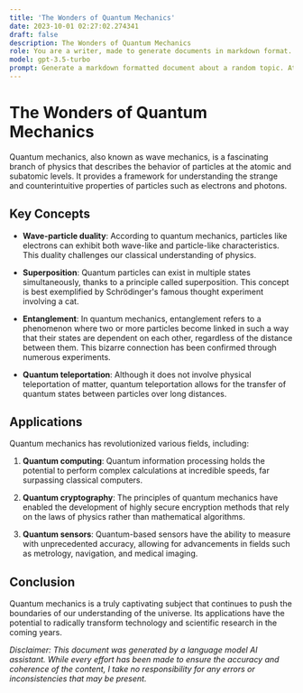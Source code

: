 ```yaml
---
title: 'The Wonders of Quantum Mechanics'
date: 2023-10-01 02:27:02.274341
draft: false
description: The Wonders of Quantum Mechanics
role: You are a writer, made to generate documents in markdown format. It is very important that all of the documents you generate are in valid markdown format.
model: gpt-3.5-turbo
prompt: Generate a markdown formatted document about a random topic. At the bottom, include a disclaimer explaining that the document was generated by you. The first line of the document should be the title. Make sure that the entire document is in proper markdown format, using a mix of various tags to make the document visually appealing.
---
```


# The Wonders of Quantum Mechanics

Quantum mechanics, also known as wave mechanics, is a fascinating branch of physics that describes the behavior of particles at the atomic and subatomic levels. It provides a framework for understanding the strange and counterintuitive properties of particles such as electrons and photons.

## Key Concepts

- **Wave-particle duality**: According to quantum mechanics, particles like electrons can exhibit both wave-like and particle-like characteristics. This duality challenges our classical understanding of physics.

- **Superposition**: Quantum particles can exist in multiple states simultaneously, thanks to a principle called superposition. This concept is best exemplified by Schrödinger's famous thought experiment involving a cat.

- **Entanglement**: In quantum mechanics, entanglement refers to a phenomenon where two or more particles become linked in such a way that their states are dependent on each other, regardless of the distance between them. This bizarre connection has been confirmed through numerous experiments.

- **Quantum teleportation**: Although it does not involve physical teleportation of matter, quantum teleportation allows for the transfer of quantum states between particles over long distances.

## Applications

Quantum mechanics has revolutionized various fields, including:

1. **Quantum computing**: Quantum information processing holds the potential to perform complex calculations at incredible speeds, far surpassing classical computers.

2. **Quantum cryptography**: The principles of quantum mechanics have enabled the development of highly secure encryption methods that rely on the laws of physics rather than mathematical algorithms.

3. **Quantum sensors**: Quantum-based sensors have the ability to measure with unprecedented accuracy, allowing for advancements in fields such as metrology, navigation, and medical imaging.

## Conclusion

Quantum mechanics is a truly captivating subject that continues to push the boundaries of our understanding of the universe. Its applications have the potential to radically transform technology and scientific research in the coming years.

*Disclaimer: This document was generated by a language model AI assistant. While every effort has been made to ensure the accuracy and coherence of the content, I take no responsibility for any errors or inconsistencies that may be present.*